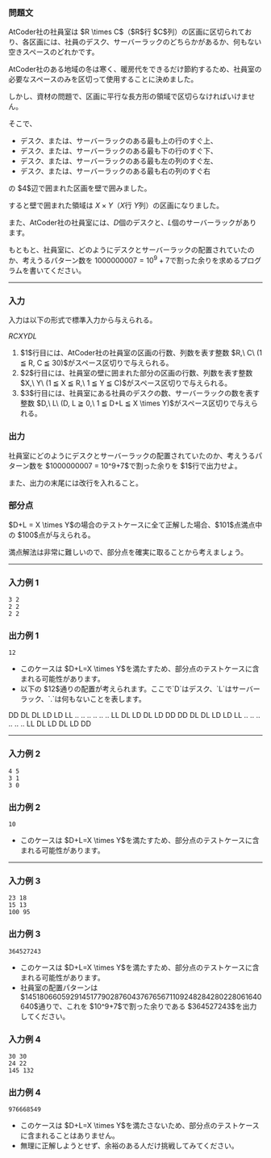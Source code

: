 
<div>

<div>

### **問題文**

<section>
AtCoder社の社員室は $R \times C$（$R$行 $C$列）の区画に区切られており、各区画には、社員のデスク、サーバーラックのどちらかがあるか、何もない空きスペースのどれかです。

AtCoder社のある地域の冬は寒く、暖房代をできるだけ節約するため、社員室の必要なスペースのみを区切って使用することに決めました。

しかし、資材の問題で、区画に平行な長方形の領域で区切らなければいけません。

そこで、


<ul>

<li>
デスク、または、サーバーラックのある最も上の行のすぐ上、
</li>

<li>
デスク、または、サーバーラックのある最も下の行のすぐ下、
</li>

<li>
デスク、または、サーバーラックのある最も左の列のすぐ左、
</li>

<li>
デスク、または、サーバーラックのある最も右の列のすぐ右
</li>

</ul>
の $4$辺で囲まれた区画を壁で囲みました。

すると壁で囲まれた領域は $X \times Y$（$X$行 $Y$列）の区画になりました。

また、AtCoder社の社員室には、$D$個のデスクと、$L$個のサーバーラックがあります。

もともと、社員室に、どのようにデスクとサーバーラックの配置されていたのか、考えうるパターン数を $1000000007 = 10^9+7$で割った余りを求めるプログラムを書いてください。


</section>

</div>

---

<div>

### **入力**

<section>
入力は以下の形式で標準入力から与えられる。

<div>

$R$$C$$X$$Y$$D$$L$
</div>

<ol>

<li>
$1$行目には、AtCoder社の社員室の区画の行数、列数を表す整数 $R,\ C\ (1 ≦ R, C ≦ 30)$がスペース区切りで与えられる。
</li>

<li>
$2$行目には、社員室の壁に囲まれた部分の区画の行数、列数を表す整数 $X,\ Y\ (1 ≦ X ≦ R,\ 1 ≦ Y ≦ C)$がスペース区切りで与えられる。
</li>

<li>
$3$行目には、社員室にある社員のデスクの数、サーバーラックの数を表す整数 $D,\ L\ (D, L ≧ 0,\ 1 ≦ D+L ≦ X \times Y)$がスペース区切りで与えられる。
</li>

</ol>

</section>

</div>

<div>

### **出力**

<section>
社員室にどのようにデスクとサーバーラックの配置されていたのか、考えうるパターン数を $1000000007 = 10^9+7$で割った余りを $1$行で出力せよ。

また、出力の末尾には改行を入れること。
	
</section>

</div>

<div>

### **部分点**

<section>
$D+L = X \times Y$の場合のテストケースに全て正解した場合、$101$点満点中の $100$点が与えられる。

満点解法は非常に難しいので、部分点を確実に取ることから考えましょう。
	
</section>

</div>

---

<div>

### **入力例 1**

<section>

```
3 2
2 2
2 2
```

</section>

</div>

<div>

### **出力例 1**

<section>

```
12
```

<ul>

<li>
このケースは $D+L=X \times Y$を満たすため、部分点のテストケースに含まれる可能性があります。
</li>

<li>
以下の $12$通りの配置が考えられます。ここで`D`はデスク、`L`はサーバーラック、`.`は何もないことを表します。
</li>

</ul>

<div>

DD  DL  DL  LD  LD  LL  ..  ..  ..  ..  ..  ..
LL  DL  LD  DL  LD  DD  DD  DL  DL  LD  LD  LL
..  ..  ..  ..  ..  ..  LL  DL  LD  DL  LD  DD

</div>

</section>

</div>

---

<div>

### **入力例 2**

<section>

```
4 5
3 1
3 0
```

</section>

</div>

<div>

### **出力例 2**

<section>

```
10
```

<ul>

<li>
このケースは $D+L=X \times Y$を満たすため、部分点のテストケースに含まれる可能性があります。
</li>

</ul>

</section>

</div>

---

<div>

### **入力例 3**

<section>

```
23 18
15 13
100 95
```

</section>

</div>

<div>

### **出力例 3**

<section>

```
364527243
```

<ul>

<li>
このケースは $D+L=X \times Y$を満たすため、部分点のテストケースに含まれる可能性があります。
</li>

<li>
社員室の配置パターンは $145180660592914517790287604376765671109248284280228061640640$通りで、これを $10^9+7$で割った余りである $364527243$を出力してください。
</li>

</ul>

</section>

</div>

<div>

### **入力例 4**

<section>

```
30 30
24 22
145 132
```

</section>

</div>

<div>

### **出力例 4**

<section>

```
976668549
```

<ul>

<li>
このケースは $D+L=X \times Y$を満たさないため、部分点のテストケースに含まれることはありません。
</li>

<li>
無理に正解しようとせず、余裕のある人だけ挑戦してみてください。
</li>

</ul>

</section>

</div>

</div>
